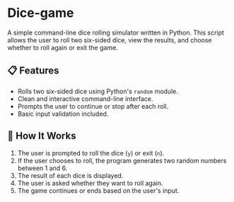 # Dice-game
A simple command-line dice rolling simulator written in Python. This script allows the user to roll two six-sided dice, view the results, and choose whether to roll again or exit the game.

## 📋 Features

- Rolls two six-sided dice using Python's `random` module.
- Clean and interactive command-line interface.
- Prompts the user to continue or stop after each roll.
- Basic input validation included.

## 🧠 How It Works

1. The user is prompted to roll the dice (`y`) or exit (`n`).
2. If the user chooses to roll, the program generates two random numbers between 1 and 6.
3. The result of each dice is displayed.
4. The user is asked whether they want to roll again.
5. The game continues or ends based on the user's input.
